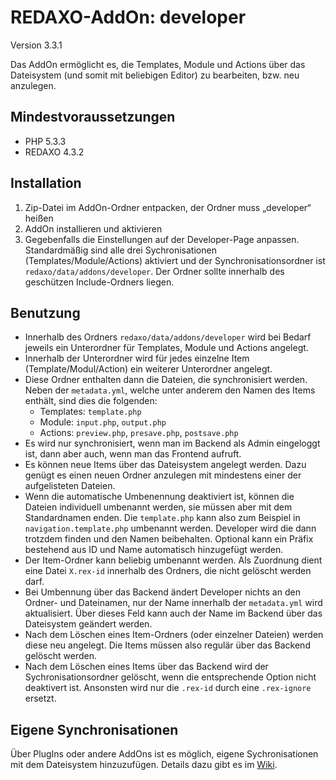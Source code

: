 REDAXO-AddOn: developer
=======================

Version 3.3.1

Das AddOn ermöglicht es, die Templates, Module und Actions über das Dateisystem (und somit mit beliebigen Editor) zu
bearbeiten, bzw. neu anzulegen.

Mindestvoraussetzungen
----------------------

* PHP 5.3.3
* REDAXO 4.3.2

Installation
------------

1. Zip-Datei im AddOn-Ordner entpacken, der Ordner muss „developer“ heißen
2. AddOn installieren und aktivieren
3. Gegebenfalls die Einstellungen auf der Developer-Page anpassen. Standardmäßig sind alle drei Sychronisationen
   (Templates/Module/Actions) aktiviert und der Synchronisationsordner ist `redaxo/data/addons/developer`. Der Ordner
   sollte innerhalb des geschützen Include-Ordners liegen.

Benutzung
---------

* Innerhalb des Ordners `redaxo/data/addons/developer` wird bei Bedarf jeweils ein Unterordner für Templates, Module und Actions
  angelegt.
* Innerhalb der Unterordner wird für jedes einzelne Item (Template/Modul/Action) ein weiterer Unterordner angelegt.
* Diese Ordner enthalten dann die Dateien, die synchronisiert werden. Neben der `metadata.yml`, welche unter anderem den
  Namen des Items enthält, sind dies die folgenden:
    - Templates: `template.php`
    - Module: `input.php`, `output.php`
    - Actions: `preview.php`, `presave.php`, `postsave.php`
* Es wird nur synchronisiert, wenn man im Backend als Admin eingeloggt ist, dann aber auch, wenn man das Frontend aufruft.
* Es können neue Items über das Dateisystem angelegt werden. Dazu genügt es einen neuen Ordner anzulegen mit mindestens
  einer der aufgelisteten Dateien.
* Wenn die automatische Umbenennung deaktiviert ist, können die Dateien individuell umbenannt werden, sie müssen aber mit
  dem Standardnamen enden. Die `template.php` kann also zum Beispiel in `navigation.template.php` umbenannt werden.
  Developer wird die dann trotzdem finden und den Namen beibehalten. Optional kann ein Präfix bestehend aus ID und Name
  automatisch hinzugefügt werden.
* Der Item-Ordner kann beliebig umbenannt werden. Als Zuordnung dient eine Datei `X.rex-id` innerhalb des
  Ordners, die nicht gelöscht werden darf.
* Bei Umbennung über das Backend ändert Developer nichts an den Ordner- und Dateinamen, nur der Name innerhalb der
  `metadata.yml` wird aktualisiert. Über dieses Feld kann auch der Name im Backend über das Dateisystem geändert werden.
* Nach dem Löschen eines Item-Ordners (oder einzelner Dateien) werden diese neu angelegt. Die Items müssen also regulär
  über das Backend gelöscht werden.
* Nach dem Löschen eines Items über das Backend wird der Sychronisationsordner gelöscht, wenn die entsprechende Option
  nicht deaktivert ist. Ansonsten wird nur die `.rex-id` durch eine `.rex-ignore` ersetzt.

Eigene Synchronisationen
------------------------

Über PlugIns oder andere AddOns ist es möglich, eigene Sychronisationen mit dem Dateisystem hinzuzufügen. Details dazu
gibt es im [Wiki](https://github.com/gharlan/redaxo_developer/wiki/Eigene-Synchronisationen).
